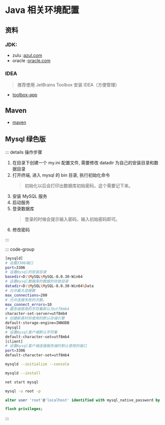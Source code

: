 # Java 相关环境配置

## 资料

### JDK:

- zulu :[azul.com](https://www.azul.com/downloads/#zulu)
- oracle :[oracle.com](https://www.oracle.com/java/technologies/javase-downloads.html)

### IDEA

> 推荐使用 JetBrains Toolbox 安装 IDEA（方便管理）

- [toolbox-app](https://www.jetbrains.com/zh-cn/toolbox-app/)

## Maven

- [maven](https://maven.apache.org/download.cgi)

## Mysql 绿色版

::: details 操作步骤

1. 在目录下创建一个 my.ini 配置文件, 需要修改 datadir 为自己的安装目录和数据目录
2. 打开终端, 进入 mysql 的 bin 目录, 执行初始化命令
   > 初始化以后会打印出数据库初始密码，这个需要记下来。
3. 安装 MySQL 服务
4. 启动服务
5. 登录数据库
   > 登录的时候会提示输入密码，输入初始密码即可。
6. 修改密码

:::

::: code-group

```bash [my.ini配置]
[mysqld]
# 设置3306端口
port=3306
# 设置mysql的安装目录
basedir=D:\MySQL\MySQL-8.0.30-Win64
# 设置mysql数据库的数据的存放目录
datadir=D:\MySQL\MySQL-8.0.30-Win64\Data
# 允许最大连接数
max_connections=200
# 允许连接失败的次数。
max_connect_errors=10
# 服务端使用的字符集默认为utf8mb4
character-set-server=utf8mb4
# 创建新表时将使用的默认存储引擎
default-storage-engine=INNODB
[mysql]
# 设置mysql客户端默认字符集
default-character-set=utf8mb4
[client]
# 设置mysql客户端连接服务端时默认使用的端口
port=3306
default-character-set=utf8mb4
```

```bash [初始化配置命令]
mysqld --initialize --console
```

```bash [服务安装命令]
mysqld --install
```

```bash [启动服务]
net start mysql
```

```bash [启动服务]
mysql -u root -p
```

```sql [修改密码]
alter user 'root'@'localhost' identified with mysql_native_password by '123456';

flush privileges;
```

:::
